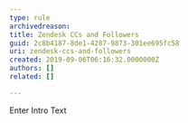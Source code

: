 ```yaml
---
type: rule
archivedreason: 
title: Zendesk CCs and Followers
guid: 2c8b4187-8de1-4287-9873-301ee695fc58
uri: zendesk-ccs-and-followers
created: 2019-09-06T06:16:32.0000000Z
authors: []
related: []

---
```



Enter Intro Text
<br><excerpt class='endintro'></excerpt><br>



